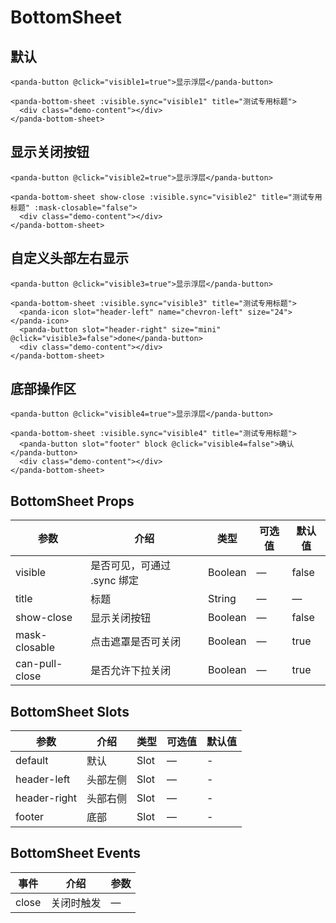 # BottomSheet

## 默认

```vue
<panda-button @click="visible1=true">显示浮层</panda-button>

<panda-bottom-sheet :visible.sync="visible1" title="测试专用标题">
  <div class="demo-content"></div>
</panda-bottom-sheet>
```

## 显示关闭按钮

```vue
<panda-button @click="visible2=true">显示浮层</panda-button>

<panda-bottom-sheet show-close :visible.sync="visible2" title="测试专用标题" :mask-closable="false">
  <div class="demo-content"></div>
</panda-bottom-sheet>
```

## 自定义头部左右显示

```vue
<panda-button @click="visible3=true">显示浮层</panda-button>

<panda-bottom-sheet :visible.sync="visible3" title="测试专用标题">
  <panda-icon slot="header-left" name="chevron-left" size="24"></panda-icon>
  <panda-button slot="header-right" size="mini" @click="visible3=false">done</panda-button>
  <div class="demo-content"></div>
</panda-bottom-sheet>
```

## 底部操作区

```vue
<panda-button @click="visible4=true">显示浮层</panda-button>

<panda-bottom-sheet :visible.sync="visible4" title="测试专用标题">
  <panda-button slot="footer" block @click="visible4=false">确认</panda-button>
  <div class="demo-content"></div>
</panda-bottom-sheet>
```

## BottomSheet Props

| 参数 | 介绍 | 类型 | 可选值 | 默认值 |
|------|------|------|------|------|
| visible | 是否可见，可通过 .sync 绑定 | Boolean | — | false |
| title | 标题 | String | — | — |
| show-close | 显示关闭按钮 | Boolean | — | false |
| mask-closable | 点击遮罩是否可关闭 | Boolean | — | true |
| can-pull-close | 是否允许下拉关闭 | Boolean | — | true |

## BottomSheet Slots

| 参数 | 介绍 | 类型 | 可选值 | 默认值 |
|------|------|------|------|------|
| default | 默认 | Slot | — | - |
| header-left | 头部左侧 | Slot | — | - |
| header-right | 头部右侧 | Slot | — | - |
| footer | 底部 | Slot | — | - |

## BottomSheet Events

| 事件 | 介绍 | 参数 |
|------|------|------|
| close | 关闭时触发 | — |

<script>
  export default {
    data () {
      return {
        visible1: false,
        visible2: false,
        visible3: false,
        visible4: false,
        visible5: false,
        visible6: false,
      };
    }
  };
</script>

<style lang="less" scoped>
  .demo-content {
    background-color: rgba(255, 87, 34, 0.1);
    height: 1200px;
    display: flex;
    /* align-items: center; */
    justify-content: center;
    color: white;
    font-size: 20px;
  }
</style>

